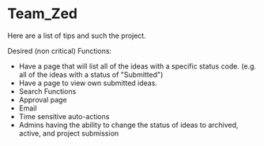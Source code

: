 # Team_Zed
Here are a list of tips and such the project.

Desired (non critical) Functions:
- Have a page that will list all of the ideas with a specific status code. 
  (e.g. all of the ideas with a status of "Submitted")
- Have a page to view own submitted ideas.
- Search Functions
- Approval page
- Email
- Time sensitive auto-actions
- Admins having the ability to change the status of ideas to archived, active, and project submission